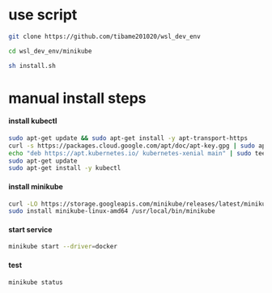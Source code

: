# use script
```bash
git clone https://github.com/tibame201020/wsl_dev_env
```
```bash
cd wsl_dev_env/minikube
```

```bash
sh install.sh
```

# manual install steps
#### install kubectl
```bash
sudo apt-get update && sudo apt-get install -y apt-transport-https
curl -s https://packages.cloud.google.com/apt/doc/apt-key.gpg | sudo apt-key add -
echo "deb https://apt.kubernetes.io/ kubernetes-xenial main" | sudo tee /etc/apt/sources.list.d/kubernetes.list
sudo apt-get update
sudo apt-get install -y kubectl
```
#### install minikube
```bash
curl -LO https://storage.googleapis.com/minikube/releases/latest/minikube-linux-amd64
sudo install minikube-linux-amd64 /usr/local/bin/minikube

```
#### start service
```bash
minikube start --driver=docker
```
#### test
```bash
minikube status
```
